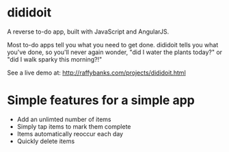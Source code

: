 # dididoit

A reverse to-do app, built with JavaScript and AngularJS.

Most to-do apps tell you what you need to get done. dididoit tells you what you've done, so you'll never again wonder, "did I water the plants today?" or "did I walk sparky this morning?!"

See a live demo at: http://raffybanks.com/projects/dididoit.html

# Simple features for a simple app
- Add an unlimted number of items
- Simply tap items to mark them complete
- Items automatically reoccur each day
- Quickly delete items
